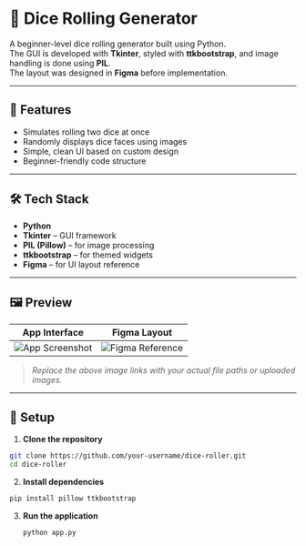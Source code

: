 # 🎲 Dice Rolling Generator

A beginner-level dice rolling generator built using Python.  
The GUI is developed with **Tkinter**, styled with **ttkbootstrap**, and image handling is done using **PIL**.  
The layout was designed in **Figma** before implementation.

---

## 🚀 Features

- Simulates rolling two dice at once  
- Randomly displays dice faces using images  
- Simple, clean UI based on custom design  
- Beginner-friendly code structure

---

## 🛠️ Tech Stack

- **Python**
- **Tkinter** – GUI framework
- **PIL (Pillow)** – for image processing
- **ttkbootstrap** – for themed widgets
- **Figma** – for UI layout reference

---

## 🖼️ Preview

| App Interface | Figma Layout |
|---------------|---------------|
| ![App Screenshot]([screenshots/app.png](https://github.com/user-attachments/assets/02a73ad3-ee4c-4004-81a0-5414d02adb11)) | ![Figma Reference](![Image](https://github.com/user-attachments/assets/59a6d17e-8cd8-4bc7-bae7-768004a1b4b1)) |

> _Replace the above image links with your actual file paths or uploaded images._

---

## 📁 Setup

1. **Clone the repository**

```bash
git clone https://github.com/your-username/dice-roller.git
cd dice-roller
```
2. **Install dependencies**
```bash
pip install pillow ttkbootstrap
```
3. **Run the application**
   ```bash
   python app.py
   ```

